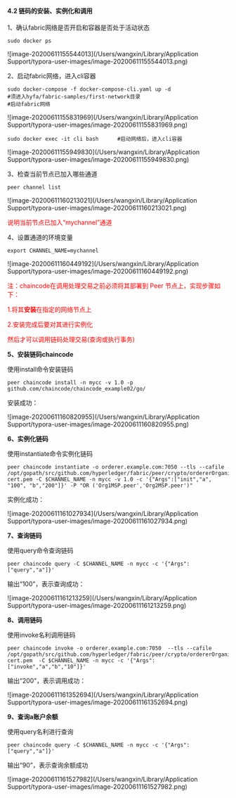 #### 4.2 链码的安装、实例化和调用

1、确认fabric网络是否开启和容器是否处于活动状态

```
sudo docker ps
```

![image-20200611155544013](/Users/wangxin/Library/Application Support/typora-user-images/image-20200611155544013.png)

2、启动fabric网络，进入cli容器

```
sudo docker-compose -f docker-compose-cli.yaml up -d    
#须进入hyfa/fabric-samples/first-network目录
#启动fabric网络
```

![image-20200611155831969](/Users/wangxin/Library/Application Support/typora-user-images/image-20200611155831969.png)

```
sudo docker exec -it cli bash      #启动网络后，进入cli容器
```

![image-20200611155949830](/Users/wangxin/Library/Application Support/typora-user-images/image-20200611155949830.png)

3、检查当前节点已加入哪些通道

```
peer channel list
```

![image-20200611160213021](/Users/wangxin/Library/Application Support/typora-user-images/image-20200611160213021.png)

<font color=red>说明当前节点已加入“mychannel”通道</font>

4、设置通道的环境变量

```
export CHANNEL_NAME=mychannel
```

![image-20200611160449192](/Users/wangxin/Library/Application Support/typora-user-images/image-20200611160449192.png)

<font color=red>注：chaincode在调用处理交易之前必须将其部署到 Peer 节点上，实现步骤如下：</font>

<font color=red>1.将其**安装**在指定的网络节点上</font>

<font color=red>2.安装完成后要对其进行实例化</font>

<font color=red>然后才可以调用链码处理交易(查询或执行事务)</font>

**5、安装链码chaincode**

使用install命令安装链码

```
peer chaincode install -n mycc -v 1.0 -p github.com/chaincode/chaincode_example02/go/
```

安装成功：

![image-20200611160820955](/Users/wangxin/Library/Application Support/typora-user-images/image-20200611160820955.png)

**6、实例化链码**

使用instantiate命令实例化链码

```
peer chaincode instantiate -o orderer.example.com:7050 --tls --cafile /opt/gopath/src/github.com/hyperledger/fabric/peer/crypto/ordererOrganizations/example.com/orderers/orderer.example.com/msp/tlscacerts/tlsca.example.com-cert.pem -C $CHANNEL_NAME -n mycc -v 1.0 -c '{"Args":["init","a", "100", "b","200"]}' -P "OR ('Org1MSP.peer','Org2MSP.peer')"
```

实例化成功：

![image-20200611161027934](/Users/wangxin/Library/Application Support/typora-user-images/image-20200611161027934.png)

**7、查询链码**

使用query命令查询链码

```
peer chaincode query -C $CHANNEL_NAME -n mycc -c '{"Args":["query","a"]}'
```

输出“100”，表示查询成功：

![image-20200611161213259](/Users/wangxin/Library/Application Support/typora-user-images/image-20200611161213259.png)

**8、调用链码**

使用invoke名利调用链码

```
peer chaincode invoke -o orderer.example.com:7050  --tls --cafile /opt/gopath/src/github.com/hyperledger/fabric/peer/crypto/ordererOrganizations/example.com/orderers/orderer.example.com/msp/tlscacerts/tlsca.example.com-cert.pem  -C $CHANNEL_NAME -n mycc -c '{"Args":["invoke","a","b","10"]}'
```

输出“200”，表示调用成功：

![image-20200611161352694](/Users/wangxin/Library/Application Support/typora-user-images/image-20200611161352694.png)

**9、查询a账户余额**

使用query名利进行查询

```
peer chaincode query -C $CHANNEL_NAME -n mycc -c '{"Args":["query","a"]}'
```

输出“90”，表示查询余额成功

![image-20200611161527982](/Users/wangxin/Library/Application Support/typora-user-images/image-20200611161527982.png)